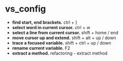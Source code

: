 # vs_config

- **find start, end brackets.** ctrl + }
- **select word in current cursor.** ctrl + w
- **select a line from current cursor.** shift + home / end
- **move cursor up and extend.** shift + alt + up / down
- **trace a focused variable.** shift + ctrl + up / down
- **rename current variable.** F2
- **extract a method.** refactoring - extract method
